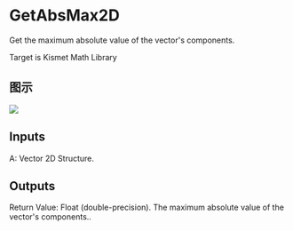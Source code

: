 # GetAbsMax2D

Get the maximum absolute value of the vector's components.

Target is Kismet Math Library

## 图示

![]($-20221218-19583308.png)

## Inputs

A: Vector 2D Structure.  

## Outputs

Return Value: Float (double-precision). The maximum absolute value of the vector's components..

